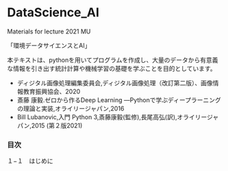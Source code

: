 # DataScience_AI
Materials for lecture 2021 MU

「環境データサイエンスとAI」　

本テキストは、pythonを用いてプログラムを作成し、大量のデータから有意義な情報を引き出す統計計算や機械学習の基礎を学ぶことを目的としています。

* ディジタル画像処理編集委員会,ディジタル画像処理（改訂第二版）、画像情報教育振興協会、2020
* 斎藤 康毅.ゼロから作るDeep Learning ―Pythonで学ぶディープラーニングの理論と実装,オライリージャパン,2016
* Bill Lubanovic,入門 Python 3,斎藤康毅(監修),長尾高弘(訳),オライリージャパン,2015 (第２版2021)

### 目次

１−１　はじめに

